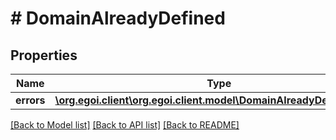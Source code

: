 # # DomainAlreadyDefined

## Properties

Name | Type | Description | Notes
------------ | ------------- | ------------- | -------------
**errors** | [**\org.egoi.client\org.egoi.client.model\DomainAlreadyDefinedErrors**](DomainAlreadyDefinedErrors.md) |  | [optional] 

[[Back to Model list]](../../README.md#documentation-for-models) [[Back to API list]](../../README.md#documentation-for-api-endpoints) [[Back to README]](../../README.md)


